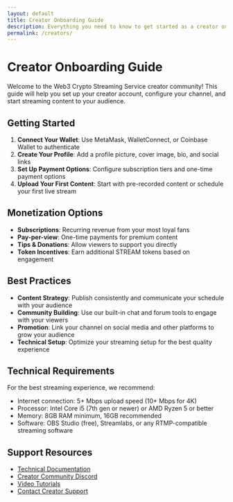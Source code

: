 ```yaml
---
layout: default
title: Creator Onboarding Guide
description: Everything you need to know to get started as a creator on Web3 Crypto Streaming Service
permalink: /creators/
---
```


# Creator Onboarding Guide

Welcome to the Web3 Crypto Streaming Service creator community! This guide will help you set up your creator account, configure your channel, and start streaming content to your audience.

## Getting Started

1. **Connect Your Wallet**: Use MetaMask, WalletConnect, or Coinbase Wallet to authenticate
2. **Create Your Profile**: Add a profile picture, cover image, bio, and social links
3. **Set Up Payment Options**: Configure subscription tiers and one-time payment options
4. **Upload Your First Content**: Start with pre-recorded content or schedule your first live stream

## Monetization Options

- **Subscriptions**: Recurring revenue from your most loyal fans
- **Pay-per-view**: One-time payments for premium content
- **Tips & Donations**: Allow viewers to support you directly
- **Token Incentives**: Earn additional STREAM tokens based on engagement

## Best Practices

- **Content Strategy**: Publish consistently and communicate your schedule with your audience
- **Community Building**: Use our built-in chat and forum tools to engage with your viewers
- **Promotion**: Link your channel on social media and other platforms to grow your audience
- **Technical Setup**: Optimize your streaming setup for the best quality experience

## Technical Requirements

For the best streaming experience, we recommend:

- Internet connection: 5+ Mbps upload speed (10+ Mbps for 4K)
- Processor: Intel Core i5 (7th gen or newer) or AMD Ryzen 5 or better
- Memory: 8GB RAM minimum, 16GB recommended
- Software: OBS Studio (free), Streamlabs, or any RTMP-compatible streaming software

## Support Resources

- [Technical Documentation](/docs)
- [Creator Community Discord](https://discord.gg/web3streaming)
- [Video Tutorials](https://www.youtube.com/web3streaming)
- [Contact Creator Support](mailto:creators@web3streaming.example)
